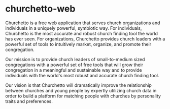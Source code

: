# churchetto-web
Churchetto is a free web application that serves church organizations and individuals in a uniquely powerful, symbiotic way.
For individuals, Churchetto is the most accurate and robust church finding tool the world has ever seen.
For organizations, Churchetto provides church leaders with a powerful set of tools to intuitively market, organize, and promote their congregation.

Our mission is to provide church leaders of small-to-medium sized congregations with a powerful set of free tools that will grow their congregation in a meaningful and sustainable way and to provide individuals with the world's most robust and accurate church finding tool.

Our vision is that Churchetto will dramatically improve the relationship between churches and young people by expertly utilizing church data in order to build a platform for matching people with churches by personality traits and preferences.
